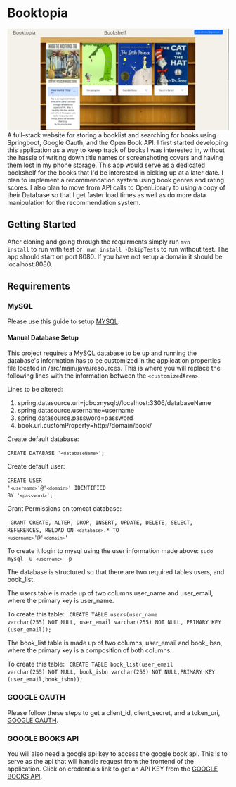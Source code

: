 # Booktopia
![Alt text](bookshelf.png)
A full-stack website for storing a booklist and searching for books using Springboot, Google Oauth, and the Open Book API. I first started developing this application as a way to keep track of books I was interested in, without the hassle of writing down title names or screenshoting covers and having them lost in my phone storage. This app would serve as a dedicated bookshelf for the books that I'd be interested in picking up at a later date. I plan to implement a recommendation system using book genres and rating scores. I also plan to move from API calls to OpenLibrary to using a copy of their Database so that I get faster load times as well as do more data manipulation for the recommendation system.

## Getting Started
After cloning and going through the requirments simply run <code>mvn install</code> to run with test or <code>  mvn install -DskipTests</code> to run without 
test. The app should start on port 8080. If you have not setup a domain it should be localhost:8080.

## Requirements

### MySQL
Please use this guide to setup [MYSQL](https://www.digitalocean.com/community/tutorials/how-to-install-mysql-on-ubuntu-22-04).

#### Manual Database Setup
This project requires a MySQL database to be up and running the database's
information has to be customized in the application properties file located in /src/main/java/resources.
This is where you will replace the following lines with the information between the `<customizedArea>`. 

Lines to be altered:
<ol>
  <li>spring.datasource.url=jdbc:mysql://localhost:3306/databaseName</li>
  <li>spring.datasource.username=username</li>
  <li>spring.datasource.password=password</li>
  <li>book.url.customProperty=http://domain/book/</li>
</ol>


Create default database:

<code>CREATE DATABASE '`<databaseName>`';</code>

Create default user:

<code>CREATE USER '`<username>`'@'`<domain>`' IDENTIFIED BY '`<password>`';</code>

Grant Permissions on tomcat database:

<code> GRANT CREATE, ALTER, DROP, INSERT, UPDATE, DELETE, SELECT, REFERENCES, RELOAD ON `<database>`.* TO `<username>`'@'`<domain>`'</code>

To create it login to mysql using the user information made above: <code>sudo mysql -u `<username>` -p  </code>

The database is structured so that there are two required tables users, and book_list. 

The users table is made up of two columns
user_name and user_email, where the primary key is user_name. 

To create this table: <code> CREATE TABLE users(user_name varchar(255) NOT NULL, user_email varchar(255) NOT NULL, PRIMARY KEY (user_email));</code>

The book_list table is made up of two columns, user_email and book_ibsn, where the primary key is a composition of both columns.

To create this table: <code> CREATE TABLE book_list(user_email varchar(255) NOT NULL, book_isbn varchar(255) NOT NULL,PRIMARY KEY (user_email,book_isbn));</code>


### GOOGLE OAUTH
Please follow these steps to get a client_id, client_secret, and a token_uri, [GOOGLE OAUTH](https://developers.google.com/identity/protocols/oauth2).

### GOOGLE BOOKS API
You will also need a google api key to access the google book api. This is to serve as the api that will handle request from the frontend of the application.
Click on credentials link to get an API KEY from the [GOOGLE BOOKS API](https://developers.google.com/books/docs/v1/using#APIKey).

